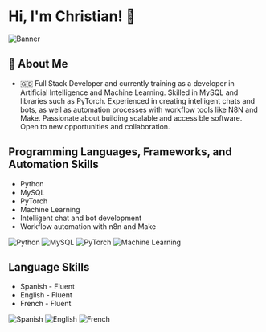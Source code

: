 
# Hi, I'm Christian! 👋
![Banner](banner_profile.pgc.png)



## 🚀 About Me


- 🇬🇧 Full Stack Developer and currently training as a developer in Artificial Intelligence and Machine Learning. Skilled in MySQL and libraries such as PyTorch. Experienced in creating intelligent chats and bots, as well as automation processes with workflow tools like N8N and Make. Passionate about building scalable and accessible software. Open to new opportunities and collaboration.





## Programming Languages, Frameworks, and Automation Skills

- Python  
- MySQL  
- PyTorch  
- Machine Learning  
- Intelligent chat and bot development  
- Workflow automation with n8n and Make  

![Python](https://img.shields.io/badge/-Python-315192?style=flat&logo=python&logoColor=white) ![MySQL](https://img.shields.io/badge/-MySQL-4479A1?style=flat&logo=mysql&logoColor=white) ![PyTorch](https://img.shields.io/badge/-PyTorch-EE4C2C?style=flat&logo=pytorch&logoColor=white) ![Machine Learning](https://img.shields.io/badge/-Machine%20Learning-4B6EAF?style=flat)


## Language Skills

- Spanish - Fluent  
- English - Fluent  
- French - Fluent  

![Spanish](https://img.shields.io/badge/Spanish-Fluent-brightgreen?style=flat&logo=appveyor) ![English](https://img.shields.io/badge/English-Fluent-brightgreen?style=flat&logo=appveyor) ![French](https://img.shields.io/badge/French-Fluent-brightgreen?style=flat&logo=appveyor)


